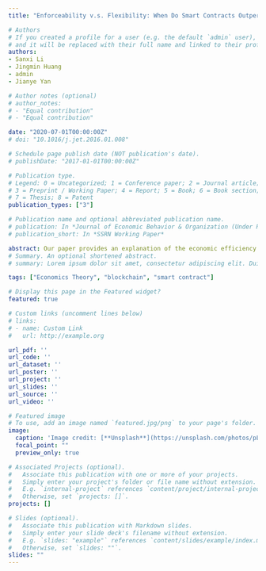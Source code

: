 ```yaml
---
title: "Enforceability v.s. Flexibility: When Do Smart Contracts Outperform Traditional Contracts?"

# Authors
# If you created a profile for a user (e.g. the default `admin` user), write the username (folder name) here
# and it will be replaced with their full name and linked to their profile.
authors:
- Sanxi Li
- Jingmin Huang
- admin
- Jianye Yan

# Author notes (optional)
# author_notes:
# - "Equal contribution"
# - "Equal contribution"

date: "2020-07-01T00:00:00Z"
# doi: "10.1016/j.jet.2016.01.008"

# Schedule page publish date (NOT publication's date).
# publishDate: "2017-01-01T00:00:00Z"

# Publication type.
# Legend: 0 = Uncategorized; 1 = Conference paper; 2 = Journal article;
# 3 = Preprint / Working Paper; 4 = Report; 5 = Book; 6 = Book section;
# 7 = Thesis; 8 = Patent
publication_types: ["3"]

# Publication name and optional abbreviated publication name.
# publication: In *Journal of Economic Behavior & Organization (Under Review)*
# publication_short: In *SSRN Working Paper*

abstract: Our paper provides an explanation of the economic efficiency differences between smart contracts and traditional contracts from a theoretical model perspective. We argue that traditional contracts can adjust menus based on post hoc information, thus offering greater flexibility, while smart contracts enforce compliance, effectively addressing hold-up issues. If the contract is incomplete and the target random variable is uncontractable, the trade-off between smart contracts and traditional contracts manifests as a comparison between these two effects, with rational actors opting for smart contracts when social legal efficiency is low. Smart contract designers view contracts as insurance against uncertainty, while traditional contract designers use the original contract as a tool to constrain new contract designs. If smart contracts are allowed to design incentive-compatible schemes, then smart contracts will achieve the first-best outcome. Considering the impracticality of designing for all scenarios, we consider a model where classification writing is limited to a finite total information. In this case, smart contracts will achieve optimality under pre-contractual information precision and approach the first-best outcome as the writing precision increases, while traditional contracts will always achieve the first-best outcome. The latter is because multiple writings provide sufficient freedom for traditional contract designers to schedule payment amounts across different scenarios.
# Summary. An optional shortened abstract.
# summary: Lorem ipsum dolor sit amet, consectetur adipiscing elit. Duis posuere tellus ac convallis placerat. Proin tincidunt magna sed ex sollicitudin condimentum.

tags: ["Economics Theory", "blockchain", "smart contract"]

# Display this page in the Featured widget?
featured: true

# Custom links (uncomment lines below)
# links:
# - name: Custom Link
#   url: http://example.org

url_pdf: ''
url_code: ''
url_dataset: ''
url_poster: ''
url_project: ''
url_slides: ''
url_source: ''
url_video: ''

# Featured image
# To use, add an image named `featured.jpg/png` to your page's folder.
image:
  caption: 'Image credit: [**Unsplash**](https://unsplash.com/photos/pLCdAaMFLTE)'
  focal_point: ""
  preview_only: true

# Associated Projects (optional).
#   Associate this publication with one or more of your projects.
#   Simply enter your project's folder or file name without extension.
#   E.g. `internal-project` references `content/project/internal-project/index.md`.
#   Otherwise, set `projects: []`.
projects: []

# Slides (optional).
#   Associate this publication with Markdown slides.
#   Simply enter your slide deck's filename without extension.
#   E.g. `slides: "example"` references `content/slides/example/index.md`.
#   Otherwise, set `slides: ""`.
slides: ""
---
```



